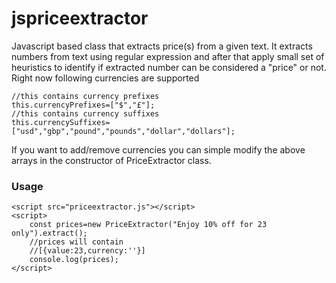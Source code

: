 # jspriceextractor
Javascript based class that extracts price(s) from a given text. It extracts numbers from text using regular expression and after that apply small set of heuristics to identify if extracted number can be considered a "price" or not. Right now following currencies are supported

    //this contains currency prefixes
    this.currencyPrefixes=["$","£"];
    //this contains currency suffixes
    this.currencySuffixes=["usd","gbp","pound","pounds","dollar","dollars"];
    
If you want to add/remove currencies you can simple modify the above arrays in the constructor of PriceExtractor class.

### Usage

    <script src="priceextractor.js"></script>
    <script>
        const prices=new PriceExtractor("Enjoy 10% off for 23 only").extract();
        //prices will contain
        //[{value:23,currency:''}]
        console.log(prices);
    </script>
